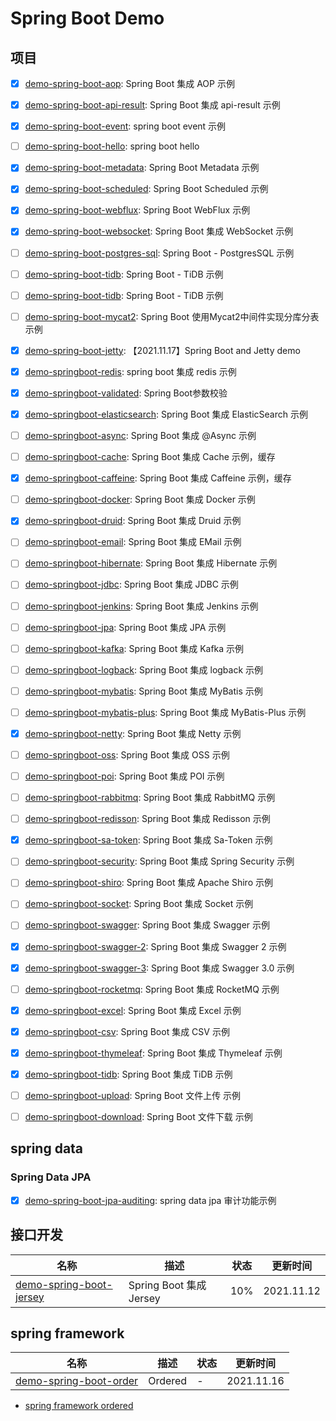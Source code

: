 # Spring Boot Demo

## 项目

- [x] [demo-spring-boot-aop](demo-spring-boot-aop): Spring Boot 集成 AOP 示例
- [x] [demo-spring-boot-api-result](demo-spring-boot-api-result): Spring Boot 集成 api-result 示例
- [x] [demo-spring-boot-event](demo-spring-boot-event): spring boot event 示例
- [ ] [demo-spring-boot-hello](demo-spring-boot-hello): spring boot hello
- [x] [demo-spring-boot-metadata](demo-spring-boot-metadata): Spring Boot Metadata 示例
- [x] [demo-spring-boot-scheduled](demo-spring-boot-scheduled): Spring Boot Scheduled 示例
- [x] [demo-spring-boot-webflux](demo-spring-boot-webflux): Spring Boot WebFlux 示例
- [x] [demo-spring-boot-websocket](demo-spring-boot-websocket): Spring Boot 集成 WebSocket 示例
- [ ] [demo-spring-boot-postgres-sql](): Spring Boot - PostgresSQL 示例
- [ ] [demo-spring-boot-tidb](): Spring Boot - TiDB 示例
- [ ] [demo-spring-boot-tidb](): Spring Boot - TiDB 示例
- [ ] [demo-spring-boot-mycat2](): Spring Boot 使用Mycat2中间件实现分库分表 示例
- [x] [demo-spring-boot-jetty](demo-spring-boot-jetty): 【2021.11.17】Spring Boot and Jetty demo
  

- [x] [demo-springboot-redis](./demo-springboot-redis): spring boot 集成 redis 示例
- [x] [demo-springboot-validated](./demo-springboot-validated): Spring Boot参数校验
- [x] [demo-springboot-elasticsearch](./demo-springboot-elasticsearch): Spring Boot 集成 ElasticSearch 示例

- [ ] [demo-springboot-async](./demo-springboot-async): Spring Boot 集成 @Async 示例
- [ ] [demo-springboot-cache](./demo-springboot-cache): Spring Boot 集成 Cache 示例，缓存
- [x] [demo-springboot-caffeine](./demo-springboot-caffeine): Spring Boot 集成 Caffeine 示例，缓存
- [ ] [demo-springboot-docker](./demo-springboot-docker): Spring Boot 集成 Docker 示例
- [x] [demo-springboot-druid](./demo-springboot-druid): Spring Boot 集成 Druid 示例
- [ ] [demo-springboot-email](./demo-springboot-email): Spring Boot 集成 EMail 示例
- [ ] [demo-springboot-hibernate](./demo-springboot-hibernate): Spring Boot 集成 Hibernate 示例
- [ ] [demo-springboot-jdbc](./demo-springboot-jdbc): Spring Boot 集成 JDBC 示例
- [ ] [demo-springboot-jenkins](./demo-springboot-jenkins): Spring Boot 集成 Jenkins 示例
- [ ] [demo-springboot-jpa](./demo-springboot-jpa): Spring Boot 集成 JPA 示例
- [ ] [demo-springboot-kafka](./demo-springboot-kafka): Spring Boot 集成 Kafka 示例
- [ ] [demo-springboot-logback](./demo-springboot-logback): Spring Boot 集成 logback 示例
- [ ] [demo-springboot-mybatis](./demo-springboot-mybatis): Spring Boot 集成 MyBatis 示例
- [ ] [demo-springboot-mybatis-plus](./demo-springboot-mybatis-plus): Spring Boot 集成 MyBatis-Plus 示例
- [x] [demo-springboot-netty](./demo-springboot-netty): Spring Boot 集成 Netty 示例
- [ ] [demo-springboot-oss](./demo-springboot-oss): Spring Boot 集成 OSS 示例
- [ ] [demo-springboot-poi](./demo-springboot-poi): Spring Boot 集成 POI 示例
- [ ] [demo-springboot-rabbitmq](./demo-springboot-rabbitmq): Spring Boot 集成 RabbitMQ 示例
- [ ] [demo-springboot-redisson](./demo-springboot-redisson): Spring Boot 集成 Redisson 示例
- [x] [demo-springboot-sa-token](./demo-springboot-sa-token): Spring Boot 集成 Sa-Token 示例
- [ ] [demo-springboot-security](./demo-springboot-security): Spring Boot 集成 Spring Security 示例
- [ ] [demo-springboot-shiro](./demo-springboot-shiro): Spring Boot 集成 Apache Shiro 示例
- [ ] [demo-springboot-socket](./demo-springboot-socket): Spring Boot 集成 Socket 示例
- [ ] [demo-springboot-swagger](./demo-springboot-swagger): Spring Boot 集成 Swagger 示例
- [x] [demo-springboot-swagger-2](./demo-springboot-swagger): Spring Boot 集成 Swagger 2 示例
- [x] [demo-springboot-swagger-3](./demo-springboot-swagger-3): Spring Boot 集成 Swagger 3.0 示例

- [ ] [demo-springboot-rocketmq](./demo-springboot-rocketmq): Spring Boot 集成 RocketMQ 示例
- [x] [demo-springboot-excel](./demo-springboot-excel): Spring Boot 集成 Excel 示例
- [x] [demo-springboot-csv](./demo-springboot-csv): Spring Boot 集成 CSV 示例
- [x] [demo-springboot-thymeleaf](./demo-springboot-thymeleaf): Spring Boot 集成 Thymeleaf 示例
- [x] [demo-springboot-tidb](./demo-springboot-tidb): Spring Boot 集成 TiDB 示例
- [ ] [demo-springboot-upload](./demo-springboot-upload): Spring Boot 文件上传 示例
- [ ] [demo-springboot-download](./demo-springboot-download): Spring Boot 文件下载 示例



## spring data

### Spring Data JPA

- [x] [demo-spring-boot-jpa-auditing](demo-spring-boot-jpa/demo-spring-boot-jpa-auditing): spring data jpa 审计功能示例

## 接口开发

| 名称 | 描述 | 状态 | 更新时间 |
| --- | --- | --- | --- |
| [demo-spring-boot-jersey](./demo-spring-boot-jersey) | Spring Boot 集成 Jersey | 10% | 2021.11.12 |

## spring framework

| 名称 | 描述 | 状态 | 更新时间 |
| --- | --- | --- | --- |
| [demo-spring-boot-order](./demo-spring-boot-order) | Ordered | - | 2021.11.16 |



- [spring framework ordered](https://github.com/spring-projects/spring-framework/blob/main/spring-core/src/main/java/org/springframework/core/Ordered.java)

